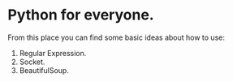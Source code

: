# Python for everyone.
From this place you can find some basic ideas about how to use:
1. Regular Expression.
2. Socket.
3. BeautifulSoup.
